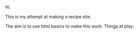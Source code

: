Hi.

This is my attempt at making a recipe site. 

The aim is to use html basics to make this work.
Things at play:
